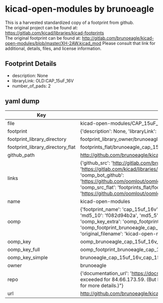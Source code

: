 # kicad-open-modules by brunoeagle  
This is a harvested standardized copy of a footprint from github.  
The original project can be found at:  
https://gitlab.com/kicad/libraries/kicad-footprints  
The original footprint can be found at:
http://gitlab.com/brunoeagle/kicad-open-modules/blob/master/XH-2AW.kicad_mod
Please consult that link for additional, details, files, and license information.  
## Footprint Details
* description: None  
* libraryLink: OLD:CAP_15uF_16V  
* number_of_pads: 2  
## yaml dump  
| Key | Value |  
| --- | --- |  
| file | kicad-open-modules/CAP_15uF_16V.kicad_mod |  
| footprint | {'description': None, 'libraryLink': 'OLD:CAP_15uF_16V', 'number_of_pads': 2} |  
| footprint_library_directory | footprint_library_owner/brunoeagle_kicad-open-modules |  
| footprint_library_directory_flat | footprints_flat/brunoeagle_cap_15uf_16v_cap_15uf_16v/working |  
| github_path | http://github.com/brunoeagle/kicad-open-modules/blob/master/CAP_15uF_16V.kicad_mod |  
| links | {'github_src': 'http://gitlab.com/brunoeagle/kicad-open-modules/blob/master/XH-2AW.kicad_mod', 'github_src_repo': 'https://gitlab.com/kicad/libraries/kicad-footprints', 'oomp_bot': 'footprints/brunoeagle_cap_15uf_16v_cap_15uf_16v/working', 'oomp_bot_github': 'https://github.com/oomlout/oomlout_oomp_footprint_bot/tree/main/footprints/brunoeagle_cap_15uf_16v_cap_15uf_16v/working', 'oomp_src_flat': 'footprints_flat/footprints_flat/brunoeagle_cap_15uf_16v_cap_15uf_16v/working', 'oomp_src_flat_github': 'https://github.com/oomlout/oomlout_oomp_footprint_src/tree/main/footprints_flat/brunoeagle_cap_15uf_16v_cap_15uf_16v/working'} |  
| name | kicad-open-modules |  
| oomp | {'footprint_name': 'cap_15uf_16v', 'library_name': 'cap_15uf_16v_kicad_mod', 'md5': 'f082d94b2a0c70a72c673511bbaec649', 'md5_10': 'f082d94b2a', 'md5_5': 'f082d', 'md5_6': 'f082d9', 'oomp_key': 'oomp_brunoeagle_cap_15uf_16v_cap_15uf_16v', 'oomp_key_extra': 'oomp_footprint_brunoeagle_cap_15uf_16v_cap_15uf_16v', 'oomp_key_full': 'oomp_footprint_brunoeagle_cap_15uf_16v_cap_15uf_16v_f082d9', 'oomp_key_simple': 'brunoeagle_cap_15uf_16v_cap_15uf_16v', 'original_filename': 'kicad-open-modules/CAP_15uF_16V.kicad_mod', 'owner_name': 'brunoeagle'} |  
| oomp_key | oomp_brunoeagle_cap_15uf_16v_cap_15uf_16v |  
| oomp_key_full | oomp_footprint_brunoeagle_cap_15uf_16v_cap_15uf_16v |  
| oomp_key_simple | brunoeagle_cap_15uf_16v_cap_15uf_16v |  
| owner | brunoeagle |  
| repo | {'documentation_url': 'https://docs.github.com/rest/overview/resources-in-the-rest-api#rate-limiting', 'message': "API rate limit exceeded for 84.66.173.59. (But here's the good news: Authenticated requests get a higher rate limit. Check out the documentation for more details.)"} |  
| url | http://github.com/brunoeagle/kicad-open-modules |  

